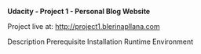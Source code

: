 **Udacity - Project 1 - Personal Blog Website**

Project live at: http://project1.blerinapllana.com


Description
Prerequisite
Installation
Runtime Environment
